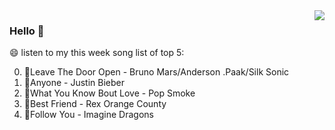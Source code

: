 <img align="right"  src="https://github-readme-stats.vercel.app/api/top-langs/?username=kvnZero" />

### Hello 👋

😄 listen to my this week song list of top 5:

0. 🌈Leave The Door Open - Bruno Mars/Anderson .Paak/Silk Sonic
1. 🌈Anyone - Justin Bieber
2. 🌈What You Know Bout Love - Pop Smoke
3. 🌈Best Friend - Rex Orange County
4. 🌈Follow You - Imagine Dragons


